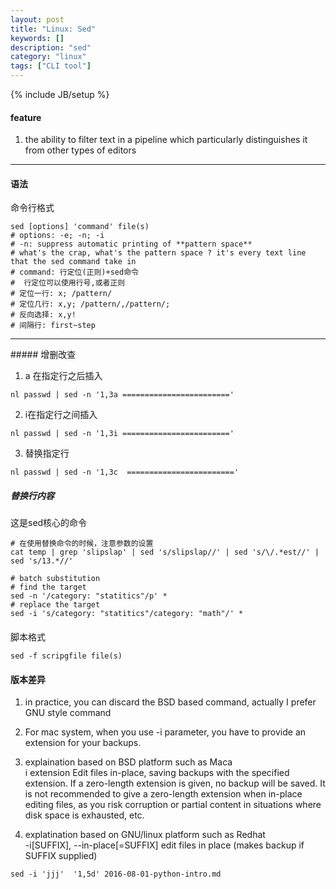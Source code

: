 ```yaml
---
layout: post
title: "Linux: Sed"
keywords: [] 
description: "sed"
category: "linux"
tags: ["CLI tool"]
---
```

{% include JB/setup %}



#### feature

1. the ability to filter text in a pipeline which particularly distinguishes it from other types of editors




<hr />

#### 语法

命令行格式

```shell
sed [options] 'command' file(s)
# options: -e; -n; -i
# -n: suppress automatic printing of **pattern space**
# what's the crap, what's the pattern space ? it's every text line that the sed command take in
# command: 行定位(正则)+sed命令
#  行定位可以使用行号,或者正则
# 定位一行: x; /pattern/
# 定位几行: x,y; /pattern/,/pattern/;
# 反向选择: x,y!
# 间隔行: first~step
```

<hr />
##### 增删改查

1. a 在指定行之后插入

```shell
nl passwd | sed -n '1,3a ========================'
```

2. i在指定行之间插入

```shell
nl passwd | sed -n '1,3i ========================'
```

3. 替换指定行

```shell
nl passwd | sed -n '1,3c  ========================'
```

##### 替换行内容

这是sed核心的命令

```shell
# 在使用替换命令的时候，注意参数的设置
cat temp | grep 'slipslap' | sed 's/slipslap//' | sed 's/\/.*est//' | sed 's/13.*//'

# batch substitution
# find the target
sed -n '/category: "statitics"/p' *
# replace the target
sed -i 's/category: "statitics"/category: "math"/' *
```


####

脚本格式

```shell
sed -f scripgfile file(s)
```

#### 版本差异
1. in practice, you can discard the BSD based command, actually I prefer GNU style command 
2. For mac system, when you use -i parameter, you have to provide an extension for your backups.

3. explaination based on BSD platform such as Maca <br />
i extension
   Edit files in-place, saving backups with the specified extension.  If a zero-length extension is given, no backup will be saved.  It is not recommended to give a zero-length extension when in-place editing files, as you risk corruption or partial content in situations where disk space is exhausted, etc.

4. explatination based on GNU/linux platform such as Redhat <br />
   -i[SUFFIX], --in-place[=SUFFIX]
   edit files in place (makes backup if SUFFIX supplied)




```shell
sed -i 'jjj'  '1,5d' 2016-08-01-python-intro.md
```
